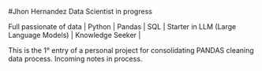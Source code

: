 #Jhon Hernandez
Data Scientist in progress

Full passionate of data | Python | Pandas | SQL | Starter in LLM (Large Language Models) | Knowledge Seeker |

This is the 1° entry of a personal project for consolidating PANDAS cleaning data process.
Incoming notes in process. 
